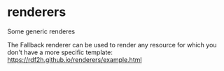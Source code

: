 # renderers
Some generic renderes

The Fallback renderer can be used to render any resource for which you don't have a more specific template: https://rdf2h.github.io/renderers/example.html